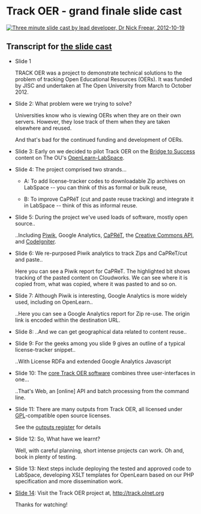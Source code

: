 # Track OER - grand finale slide cast #

[![Three minute slide cast by lead developer, Dr Nick Freear, 2012-10-19][yt-img-freear]][yt-vid-freear]

## Transcript for [the slide cast][slides-freear] ##

* Slide 1

  TRACK OER was a project to demonstrate technical solutions to the problem of tracking Open Educational Resources (OERs). It was funded by JISC and undertaken at The Open University from March to October 2012.

* Slide 2: What problem were we trying to solve?

  Universities know who is viewing OERs when they are on their own servers. However, they lose track of them when they are taken elsewhere and reused.

  And that's bad for the continued funding and development of OERs.

* Slide 3: Early on we decided to pilot Track OER on the [Bridge to Success][b2s-site] content on The OU's [OpenLearn-LabSpace][b2s].

* Slide 4: The project comprised two strands...

  * A: To add license-tracker codes to downloadable Zip archives on LabSpace -- you can think of this as formal or bulk reuse,

  * B: To improve CaPRéT (cut and paste reuse tracking) and integrate it in LabSpace -- think of this as informal reuse.

* Slide 5: During the project we've used loads of software, mostly open source..

  ..Including [Piwik][piwik], Google Analytics, [CaPRéT][capret], the [Creative Commons API][ccapi], and [CodeIgniter][ci].

* Slide 6: We re-purposed Piwik analytics to track Zips and CaPReT/cut and paste..

  Here you can see a Piwik report for CaPReT. The highlighted bit shows tracking of the pasted content on Cloudworks. We can see where it is copied from, what was copied, where it was pasted to and so on.

* Slide 7: Although Piwik is interesting, Google Analytics is more widely used, including on OpenLearn..

  ..Here you can see a Google Analytics report for Zip re-use. The origin link is encoded within the destination URL.

* Slide 8: ..And we can get geographical data related to content reuse..

* Slide 9: For the geeks among you slide 9 gives an outline of a typical license-tracker snippet..

  ..With License RDFa and extended Google Analytics Javascript

* Slide 10: The [core Track OER software][code] combines three user-interfaces in one...

   ..That's Web, an [online] API and batch processing from the command line.

* Slide 11: There are many outputs from Track OER, all licensed under [GPL][gpl2]-compatible open source licenses.

  See the [outputs register][outputslist] for details

* Slide 12: So, What have we learnt?

  Well, with careful planning, short intense projects can work. Oh and, book in plenty of testing.

* Slide 13: Next steps include deploying the tested and approved code to LabSpace, developing XSLT templates for OpenLearn based on our PHP specification and more dissemination work.

* [Slide 14][slides-freear]: Visit the Track OER project at, <http://track.olnet.org>

  Thanks for watching!


[toer]: http://track.olnet.org/
[blog]: http://cloudworks.ac.uk/tag/view/TrackOER
[outputslist]: http://cloudworks.ac.uk/cloud/view/6442
[code]: https://github.com/IET-OU/trackoer-core
[b2s]: http://labspace.open.ac.uk/b2s
[b2s-site]: http://b2s.aacc.edu/
[capret]: http://capret.mitoeit.org/
[piwik]: http://piwik.org/
[oerc]: http://oercommons.org/
[ccapi]: http://api.creativecommons.org/
[cc-by]: http://creativecommons.org/licenses/by/3.0/
[ci]: http://codeigniter.com/
[gpl2]: http://gnu.org/licenses/gpl-2.0.html "GNU General Public License v2 or later"
[@ndf]: http://twitter.com/nfreear

[pod-freear]: http://podcast.open.ac.uk/pod/trackoer#!811d8699eb "Finale slide cast by Nick Freear, on OU Podcasts"
[yt-list]: http://youtube.com/playlist?list=PLbk9PlEH5tn1tLS3oXh_zYUJ5AczPOCpM
[yt-vid-freear]: http://youtu.be/pKioYCPigCo "Finale slide cast by Nick Freear, on YouTube"
[yt-img-freear]: http://i1.ytimg.com/vi/pKioYCPigCo/hqdefault.jpg
[slides-freear]: https://docs.google.com/presentation/pub?id=1LmFrSDU5-jP1Ff34Vee8ug2D7-yq6Ut9nAULC2Ln2lY&start=false&loop=false&delayms=3000 "Slides on Google Docs"

